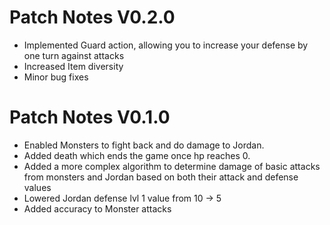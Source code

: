 # Patch Notes V0.2.0
- Implemented Guard action, allowing you to increase your defense by one turn against attacks
- Increased Item diversity
- Minor bug fixes

# Patch Notes V0.1.0
- Enabled Monsters to fight back and do damage to Jordan.
- Added death which ends the game once hp reaches 0.
- Added a more complex algorithm to determine damage of basic attacks from monsters and Jordan based on both their attack and defense values
- Lowered Jordan defense lvl 1 value from 10 -> 5
- Added accuracy to Monster attacks

